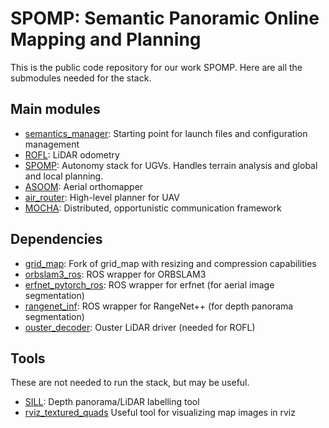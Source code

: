 # SPOMP: Semantic Panoramic Online Mapping and Planning

This is the public code repository for our work SPOMP.
Here are all the submodules needed for the stack.

## Main modules

- [semantics_manager](http://github.com:KumarRobotics/semantics_manager): Starting point for launch files and configuration management
- [ROFL](https://github.com/versatran01/rofl-beta): LiDAR odometry
- [SPOMP](http://github.com:KumarRobotics/spomp-system): Autonomy stack for UGVs.  Handles terrain analysis and global and local planning.
- [ASOOM](http://github.com:KumarRobotics/asoom): Aerial orthomapper
- [air_router](https://github.com/KumarRobotics/air_router): High-level planner for UAV
- [MOCHA](http://github.com:KumarRobotics/MOCHA): Distributed, opportunistic communication framework

## Dependencies

- [grid_map](https://github.com/KumarRobotics/grid_map): Fork of grid_map with resizing and compression capabilities
- [orbslam3_ros](https://github.com/iandouglas96/orbslam3_ros/): ROS wrapper for ORBSLAM3
- [erfnet_pytorch_ros](https://github.com/iandouglas96/erfnet_pytorch_ros): ROS wrapper for erfnet (for aerial image segmentation)
- [rangenet_inf](https://github.com/KumarRobotics/rangenet_inf): ROS wrapper for RangeNet++ (for depth panorama segmentation)
- [ouster_decoder](https://github.com/KumarRobotics/ouster_decoder): Ouster LiDAR driver (needed for ROFL)

## Tools
These are not needed to run the stack, but may be useful.

- [SILL](https://github.com/iandouglas96/sill): Depth panorama/LiDAR labelling tool
- [rviz_textured_quads](https://github.com/lucasw/rviz_textured_quads) Useful tool for visualizing map images in rviz
